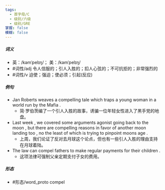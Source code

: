 ```yaml
---
tags:
  - 首字母/C
  - 级别/六级
  - 级别/GRE
掌握: false
模糊: false
---
```

##### 词义
- 英：/kəmˈpelɪŋ/； 美：/kəmˈpelɪŋ/
- #词性/adj  令人信服的；引人入胜的；扣人心弦的；不可抗拒的；非常强烈的
- #词性/v  迫使；强迫；使必须；引起(反应)
##### 例句
- Jan Roberts weaves a compelling tale which traps a young woman in a world run by the Mafia .
	- 简·罗伯茨编了一个引人入胜的故事，诱骗一位年轻女性进入了黑手党的地盘。
- Last week , we covered some arguments agonist going back to the moon , but there are compelling reasons in favor of another moon landing too , no the least of which is trying to pinpoint moons age .
	- 上周，我们论证了反对去月球这个论点，但也有一些引人入胜的理由支持在月球着陆。
- The law can compel fathers to make regular payments for their children .
	- 这项法律可强制父亲定期支付子女的费用。
##### 形态
- #形态/word_proto compel
